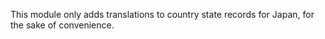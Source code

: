 This module only adds translations to country state records for Japan,
for the sake of convenience.
